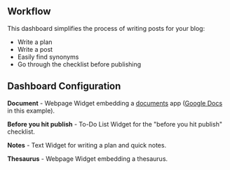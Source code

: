 ## Workflow

This dashboard simplifies the process of writing posts for your blog:

- Write a plan
- Write a post
- Easily find synonyms
- Go through the checklist before publishing

## Dashboard Configuration

**Document** - Webpage Widget embedding a [documents](/embedding-web-apps#documents) app ([Google Docs](/embedding-web-apps/documents/google-docs) in this example).

**Before you hit publish** - To-Do List Widget for the "before you hit publish" checklist.

**Notes** - Text Widget for writing a plan and quick notes.

**Thesaurus** - Webpage Widget embedding a thesaurus.

